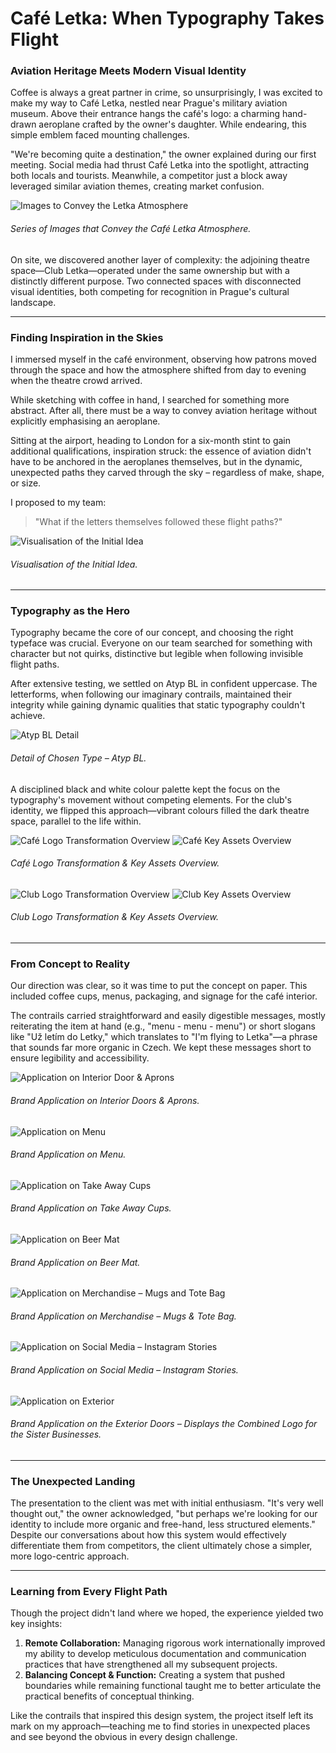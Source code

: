 # Café Letka: When Typography Takes Flight

### Aviation Heritage Meets Modern Visual Identity
Coffee is always a great partner in crime, so unsurprisingly, I was excited to make my way to Café Letka, 
nestled near Prague's military aviation museum. Above their entrance hangs the café's logo: a charming hand-drawn 
aeroplane crafted by the owner's daughter. While endearing, this simple emblem faced mounting challenges.

"We're becoming quite a destination," the owner explained during our first meeting. Social media had thrust 
Café Letka into the spotlight, attracting both locals and tourists. Meanwhile, a competitor just a block away 
leveraged similar aviation themes, creating market confusion.

![Images to Convey the Letka Atmosphere](Letka-image.png)

###### Series of Images that Convey the Café Letka Atmosphere.

On site, we discovered another layer of complexity: the adjoining theatre space—Club Letka—operated under the same 
ownership but with a distinctly different purpose. Two connected spaces with disconnected visual identities, both 
competing for recognition in Prague's cultural landscape.

---

### Finding Inspiration in the Skies
I immersed myself in the café environment, observing how patrons moved through the space and how the atmosphere shifted from day to evening when the theatre crowd arrived.

While sketching with coffee in hand, I searched for something more abstract. After all, there must be a way to convey aviation heritage without explicitly emphasising an aeroplane.

Sitting at the airport, heading to London for a six-month stint to gain additional qualifications, inspiration struck: the essence of aviation didn't have to be anchored in the aeroplanes themselves, but in the dynamic, unexpected paths 
they carved through the sky – regardless of make, shape, or size.

I proposed to my team: 
> "What if the letters themselves followed these flight paths?"

![Visualisation of the Initial Idea](sketch.png)

###### Visualisation of the Initial Idea.

---

### Typography as the Hero
Typography became the core of our concept, and choosing the right typeface was crucial. Everyone on our team searched 
for something with character but not quirks, distinctive but legible when following invisible flight paths.

After extensive testing, we settled on Atyp BL in confident uppercase. The letterforms, when following our imaginary 
contrails, maintained their integrity while gaining dynamic qualities that static typography couldn't achieve.

![Atyp BL Detail](type-detail.png)

###### Detail of Chosen Type – Atyp BL.

A disciplined black and white colour palette kept the focus on the typography's movement without competing elements. For the club's identity, we flipped this approach—vibrant colours filled the dark theatre space, parallel to the life within.

![Café Logo Transformation Overview](logo-cafe-static-s.png)
![Café Key Assets Overview](logo-cafe-hover-s.png)

###### Café Logo Transformation & Key Assets Overview.

![Club Logo Transformation Overview](logo-klub-static-s.png)
![Club Key Assets Overview](logo-klub-hover-s.png)

###### Club Logo Transformation & Key Assets Overview.

---

### From Concept to Reality
Our direction was clear, so it was time to put the concept on paper. This included coffee cups, menus, packaging, 
and signage for the café interior.

The contrails carried straightforward and easily digestible messages, mostly reiterating the item at hand (e.g., 
"menu - menu - menu") or short slogans like "Už letím do Letky," which translates to "I'm flying to Letka"—a phrase 
that sounds far more organic in Czech. We kept these messages short to ensure legibility and accessibility.


![Application on Interior Door & Aprons](interior.png)

###### Brand Application on Interior Doors & Aprons.

![Application on Menu](menu.png)

###### Brand Application on Menu.

![Application on Take Away Cups](take-away-cup.png)

###### Brand Application on Take Away Cups.

![Application on Beer Mat](beer-mat.png)

###### Brand Application on Beer Mat.

![Application on Merchandise – Mugs and Tote Bag](merch.png)

###### Brand Application on Merchandise – Mugs & Tote Bag. 

![Application on Social Media – Instagram Stories](socials.png)

###### Brand Application on Social Media – Instagram Stories.

![Application on Exterior](exterior.png)

###### Brand Application on the Exterior Doors – Displays the Combined Logo for the Sister Businesses.

---

### The Unexpected Landing
The presentation to the client was met with initial enthusiasm. "It's very well thought out," the owner acknowledged, 
"but perhaps we're looking for our identity to include more organic and free-hand, less structured elements." Despite 
our conversations about how this system would effectively differentiate them from competitors, the client ultimately 
chose a simpler, more logo-centric approach.

---

### Learning from Every Flight Path
Though the project didn't land where we hoped, the experience yielded two key insights:

1. **Remote Collaboration:** Managing rigorous work internationally improved my ability to develop meticulous documentation and communication practices that have strengthened all my subsequent projects.
2. **Balancing Concept & Function:** Creating a system that pushed boundaries while remaining functional taught me to better articulate the practical benefits of conceptual thinking.

Like the contrails that inspired this design system, the project itself left its mark on my approach—teaching me to 
find stories in unexpected places and see beyond the obvious in every design challenge.
